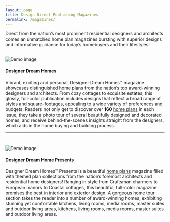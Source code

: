 ```yaml
---
layout: page
title: Design Direct Publishing Magazines
permalink: /magazines/
---
```


Direct from the nation’s most prominent residential designers and architects comes an unmatched home plan magazines bursting with superior designs and informative guidance for today’s homebuyers and their lifestyles!


<div class="blog-wrapper" style="margin-top: 30px;">
  <div class="blog-item-image">
    <img src="{{ site.url }}/images/DDH51-Cover-Open-Floor-Plans.jpg" class="img-fluid" alt="Demo image">
  </div>
  <div class="blog-item-text">
  <h4>Designer Dream Homes</h4>
  <p>Vibrant, exciting and personal, Designer Dream Homes™ magazine showcases distinguished home plans from the nation’s top award-winning designers and architects. From cozy cottages to exquisite estates, this glossy, full-color publication includes designs that reflect a broad range of styles and square-footages, appealing to a wide variety of preferences and budgets. Readers not only get to discover over <strong>160</strong> <a href="https://saterdesign.com">home plans</a> in each issue, they take a photo tour of several beautifully designed and decorated homes, and receive behind-the-scenes insights straight from the designers, which aids in the home buying and building process.</p>
  </div>
</div>

<hr />

<div class="blog-wrapper" style="margin-top: 40px;">
  <div class="blog-item-image">
    <img src="{{ site.url }}/images/DDHP53-Cover.jpg" class="img-fluid" alt="Demo image">
  </div>
  <div class="blog-item-text">
  <h4>Designer Dream Home Presents</h4>
  <p>Designer Dream Homes™ Presents is a beautiful <a href="https://www.dongardner.com">home plans</a> magazine filled with themed plan collections from the nation’s foremost architects and residential home designers! Ranging in style from Craftsman charmers to European manors to Coastal cottages, this beautiful, full-color magazine promises the best in interior and exterior design. A gorgeous home tour section takes the reader into a number of award-winning homes, exhibiting stunning yet comfortable kitchens, living rooms, media rooms, master suites and outdoor living areas, kitchens, living rooms, media rooms, master suites and outdoor living areas.</p>
  </div>
</div>
